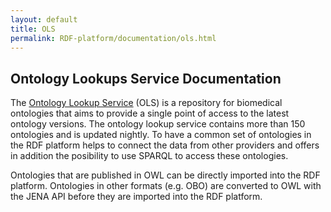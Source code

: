 ```yaml
---
layout: default
title: OLS
permalink: RDF-platform/documentation/ols.html
---
```

## Ontology Lookups Service Documentation

The [Ontology Lookup Service](http://www.ebi.ac.uk/ols/) (OLS) is a repository for biomedical ontologies that aims to provide a single point of access to the latest ontology versions. The ontology lookup service contains more than 150 ontologies and is updated nightly. To have a common set of ontologies in the RDF platform helps to connect the data from other providers and offers in addition the posibility to use SPARQL to access these ontologies.   

Ontologies that are published in OWL can be directly imported into the RDF platform. Ontologies in other formats (e.g. OBO) are converted to OWL with the JENA API before they are imported into the RDF platform. 
